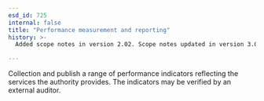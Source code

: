 ```yaml
---
esd_id: 725
internal: false
title: "Performance measurement and reporting"
history: >-
  Added scope notes in version 2.02. Scope notes updated in version 3.00 to include Scotland. Term name changed from 'Best Value or CPA - performance information' to 'Council - performance - indicators ' in version 3.00. Name changed to 'Performance measurement and reporting' in version 4.00.

---
```


Collection and publish a range of performance indicators reflecting the services the authority provides. The indicators may be verified by an external auditor.

